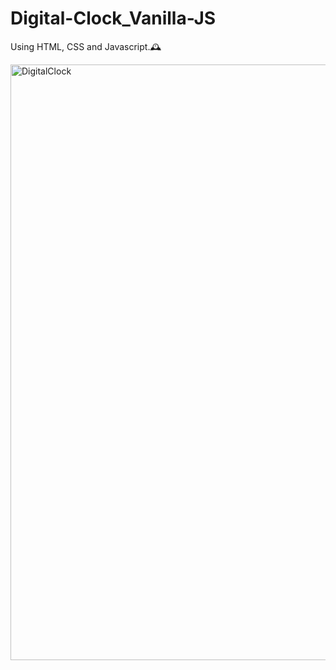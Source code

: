 # Digital-Clock_Vanilla-JS
<p>Using HTML, CSS and Javascript.🕰️ <p/>

<img width="953" alt="DigitalClock" src="https://user-images.githubusercontent.com/86253612/191289081-e5dc1b81-2ccd-4292-9a9a-6138e9294ed3.png">
